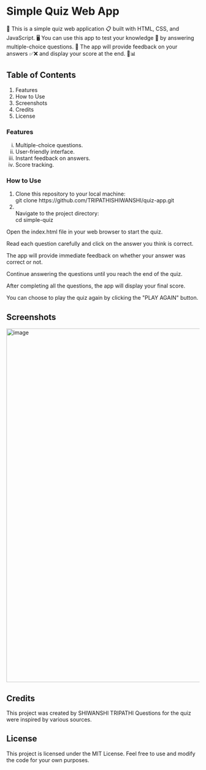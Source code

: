 # Simple Quiz Web App
🚀 This is a simple quiz web application 📋 built with HTML, CSS, and JavaScript. 🖥️ You can use this app to test your knowledge 🧠 by answering multiple-choice questions. 📝 The app will provide feedback on your answers ✅❌ and display your score at the end. 🎯📊

## Table of Contents
<ol>
     <li>Features</li>
     <li>How to Use</li>
     <li>Screenshots</li>
     <li>Credits</li>
     <li>License</li>
</ol>
<h3> Features</h3>
<ol type="i">
     <li>Multiple-choice questions.</li>
     <li>User-friendly interface.</li>
     <li>Instant feedback on answers.</li>
     <li>Score tracking.</li>
</ol>
<h3>How to Use</h3>
<ol>
<li> Clone this repository to your local machine:<br>
     git clone https://github.com/TRIPATHISHIWANSHI/quiz-app.git</li>

<li></li> Navigate to the project directory:<br>
     cd simple-quiz</li>
</ol>

Open the index.html file in your web browser to start the quiz.

Read each question carefully and click on the answer you think is correct.

The app will provide immediate feedback on whether your answer was correct or not.

Continue answering the questions until you reach the end of the quiz.

After completing all the questions, the app will display your final score.

You can choose to play the quiz again by clicking the "PLAY AGAIN" button.

## Screenshots
<img width="923" alt="image" src="https://github.com/TRIPATHISHIWANSHI/quiz-app/assets/112747153/0a905327-1347-4a8b-a4f8-5f46ec3ad578">


## Credits
This project was created by SHIWANSHI TRIPATHI
Questions for the quiz were inspired by various sources.
## License
This project is licensed under the MIT License. Feel free to use and modify the code for your own purposes.





